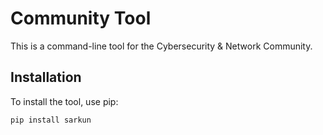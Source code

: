 # Community Tool

This is a command-line tool for the Cybersecurity & Network Community.

## Installation

To install the tool, use pip:

```bash
pip install sarkun
